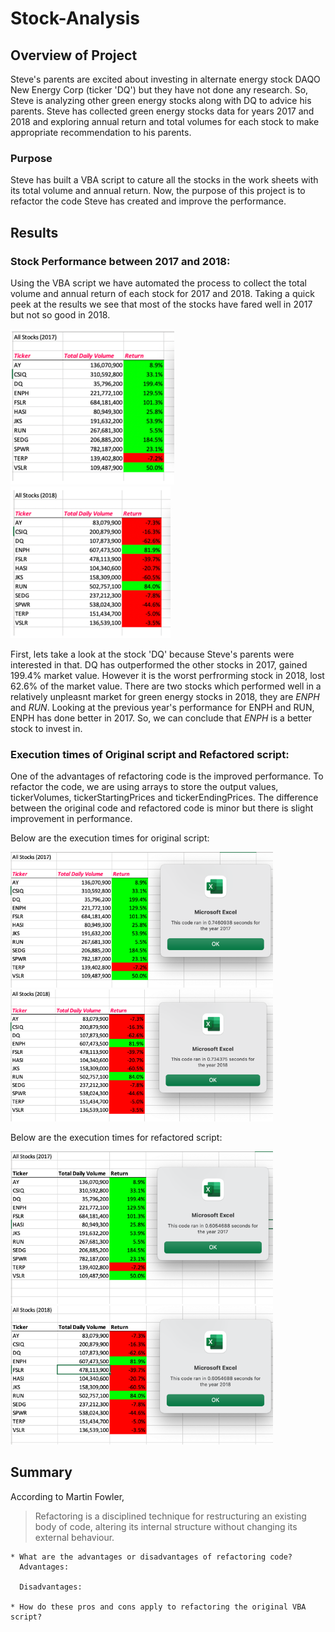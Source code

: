 # Stock-Analysis

## Overview of Project

Steve's parents are excited about investing in alternate energy stock DAQO New Energy Corp (ticker 'DQ') but they have not done any research. So, Steve is analyzing other green energy stocks along with DQ to advice his parents. Steve has collected green energy stocks data for years 2017 and 2018 and exploring annual return and total volumes for each stock to make appropriate recommendation to his parents.

### Purpose
Steve has built a VBA script to cature all the stocks in the work sheets with its total volume and annual return. Now, the purpose of this project is to refactor the code Steve has created and improve the performance.

## Results

### Stock Performance between 2017 and 2018:
Using the VBA script we have automated the process to collect the total volume and annual return of each stock for 2017 and 2018. Taking a quick peek at the results we see that most of the stocks have fared well in 2017 but not so good in 2018.

![2017 Stock Performance](https://github.com/Nikhila999/Stock-Analysis/blob/main/resources/StockPerformance2017.png)
![2018 Stock Performance](https://github.com/Nikhila999/Stock-Analysis/blob/main/resources/StockPerformance2018.png)

First, lets take a look at the stock 'DQ' because Steve's parents were interested in that. DQ has outperformed the other stocks in 2017, gained 199.4% market value. However it is the worst perfrorming stock in 2018, lost 62.6% of the market value. 
There are two stocks which performed well in a relatively unpleasnt market for green energy stocks in 2018, they are *ENPH* and *RUN*. Looking at the previous year's performance for ENPH and RUN, ENPH has done better in 2017.
So, we can conclude that *ENPH* is a better stock to invest in.

### Execution times of Original script and Refactored script:
One of the advantages of refactoring code is the improved performance. To refactor the code, we are using arrays to store the output values, tickerVolumes, tickerStartingPrices and tickerEndingPrices.
The difference between the original code and refactored code is minor but there is slight improvement in performance. 

Below are the execution times for original script: 

<img src = "https://github.com/Nikhila999/Stock-Analysis/blob/main/resources/AllStockAnalysis_Original_2017.png" width = "420"> <img src = "https://github.com/Nikhila999/Stock-Analysis/blob/main/resources/AllStockAnalysis_Original_2018.png" width = "420">

Below are the execution times for refactored script:

<img src = "https://github.com/Nikhila999/Stock-Analysis/blob/main/resources/VBA_Challenge_2017.png" width = "420"> <img src = "https://github.com/Nikhila999/Stock-Analysis/blob/main/resources/VBA_Challenge_2018.png" width = "420">

## Summary
  According to Martin Fowler, 
  > Refactoring is a disciplined technique for restructuring an existing body of code, altering its internal structure without changing its external behaviour.
    
    * What are the advantages or disadvantages of refactoring code?
      Advantages:
      
      Disadvantages:
      
    * How do these pros and cons apply to refactoring the original VBA script?
    
